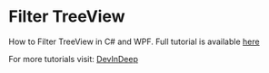 # Filter TreeView
How to Filter TreeView in C# and WPF. Full tutorial is available [here](https://devindeep.com/how-to-filter-treeview-in-c-and-wpf/)

For more tutorials visit: [DevInDeep](https://devindeep.com)
